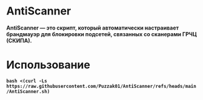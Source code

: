 # AntiScanner

**AntiScanner — это скрипт, который автоматически настраивает брандмауэр для блокировки подсетей, связанных со сканерами ГРЧЦ (СКИПА).**

# Использование

**`bash <(curl -Ls https://raw.githubusercontent.com/Puzzak01/AntiScanner/refs/heads/main/AntiScanner.sh)`**
